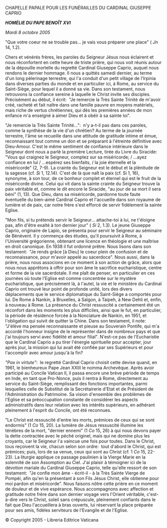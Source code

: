 CHAPELLE PAPALE POUR LES FUNÉRAILLES DU CARDINAL GIUSEPPE CAPRIO

***HOMÉLIE DU PAPE BENOÎT XVI***

*Mardi 8 octobre 2005*

"Que votre coeur ne se trouble pas... je vais vous préparer une place" ( *Jn* 14, 1.2).

Chers et vénérés frères, les paroles du Seigneur Jésus nous éclairent et nous réconfortent en cette heure de triste prière, qui nous voit réunis autour de la dépouille mortelle du regretté Cardinal Giuseppe Caprio, auquel nous rendons le dernier hommage. Il nous a quittés samedi dernier, au terme d'un long pèlerinage terrestre, qui l'a conduit d'un petit village de l'Irpinia dans diverses parties du monde et en particulier ici, à Rome, au service du Saint-Siège, pour lequel il a donné sa vie. Dans son testament, nous retrouvons la confiance sereine à laquelle le Christ invite ses disciples. Précisément au début, il écrit:  "Je remercie la Très Sainte Trinité de m'avoir créé, racheté et fait naître dans une famille pauvre en moyens matériels, mais riche de vertus chrétiennes, qui dès les premières années de mon enfance m'a enseigné à aimer Dieu et à obéir à sa sainte loi".

"Je remercie la Très Sainte Trinité...":  n'y a-t-il pas dans ces paroles, comme la synthèse de la vie d'un chrétien? Au terme de la journée terrestre, l'âme se recueille dans une attitude de gratitude intime et émue, reconnaissant tout comme un don et se préparant à l'étreinte définitive avec Dieu-Amour. C'est le même sentiment de confiance intérieure dans le Seigneur dont nous a parlé la première Lecture, tirée du Livre du Siracide:  "Vous qui craignez le Seigneur, comptez sur sa miséricorde; / ...ayez confiance en lui / ...espérez ses bienfaits, / la joie éternelle et la miséricorde" (2, 7-9). La crainte du Seigneur est le début et la plénitude de la sagesse (cf. *Si* 1, 12.14). C'est de là que naît la paix (cf. Si 1, 16), synonyme, à son tour, de ce bonheur complet et éternel qui est le fruit de la miséricorde divine. Celui qui vit dans la sainte crainte du Seigneur trouve la paix véritable et, comme le dit encore le Siracide, "au jour de sa mort il sera béni" (1, 13). Que Dieu, dans sa miséricorde, pardonne toute faute éventuelle du bien-aimé Cardinal Caprio et l'accueille dans son royaume de lumière et de paix, car notre frère s'est efforcé de servir fidèlement la sainte Eglise.

"Mon fils, si tu prétends servir le Seigneur... attache-toi à lui, ne t'éloigne pas, afin d'être exalté à ton dernier jour" ( *Si* 2, 1.3). Le jeune Giuseppe Caprio, originaire de Lapìo, se présenta pour servir le Seigneur au séminaire de Bénévent. Il y commença des études, qu'il poursuivit à Rome, à l'Université grégorienne, obtenant une licence en théologie et une maîtrise en droit canonique. En 1938 il fut ordonné prêtre. Nous lisons dans son testament:  "Je rends grâce \[à Dieu\] le coeur plein de confusion et de reconnaissance, pour m'avoir appelé au sacerdoce". Nous aussi, dans la prière, nous nous associons en ce moment à son action de grâce, alors que nous nous apprêtons à offrir pour son âme le sacrifice eucharistique, centre et forme de la vie sacerdotale. Il me plaît de penser, en particulier en ces journées où toute l'Eglise est comme concentrée sur le mystère eucharistique, que précisément là, à l'autel, la vie et le ministère du Cardinal Caprio ont trouvé leur point de profonde unité, lors des divers déplacements que le service diplomatique du Saint-Siège a comportés pour lui. De Rome à Nankin, à Bruxelles, à Saïgon, à Taipeh, à New Dehli et, enfin, à nouveau à Rome. La présence du Christ ressuscité a certainement été un réconfort dans les moments les plus difficiles, ainsi que le fut, en particulier, la période de résidence forcée à la Nonciature de Nankin, en 1951, et l'obligation qui suivit de quitter la Chine. Dans son testament, il note:  "J'élève ma pensée reconnaissante et pieuse au Souverain Pontife, qui m'a accordé l'honneur insigne de le représenter dans de nombreux pays et que j'ai toujours servi avec fidélité et amour filial". N'est-ce pas de l'Eucharistie que le Cardinal Caprio a pu tirer l'énergie spirituelle pour accepter, jour après jour, la mission qui lui avait été confiée par ses Supérieurs et pour l'accomplir avec amour jusqu'à la fin?

*"Pax in virtute"*:  le regretté Cardinal Caprio choisit cette devise quand, en 1961, le bienheureux Pape Jean XXIII le nomma Archevêque. Après avoir participé au Concile Vatican II, il passa encore une brève période de temps en Inde, en tant que Pro-Nonce, puis il rentra à Rome, directement au service du Saint-Siège, remplissant des fonctions importantes, parmi lesquelles celle de Substitut de la Secrétairerie d'Etat et de Président de l'Administration du Patrimoine. Sa vision d'ensemble des problèmes de l'Eglise et sa préoccupation constante de considérer les aspects administratifs dans leur relation avec les intérêts supérieurs, en adhérant pleinement à l'esprit du Concile, ont été reconnues.

"Le Christ est ressuscité d'entre les morts, prémices de ceux qui se sont endormis" (1 *Co* 15, 20). La lumière de Jésus ressuscité illumine les ténèbres de la mort, "dernier ennemi" (1 *Co* 15, 26) à qui nous devons payer la dette contractée avec le péché originel, mais qui ne domine plus les croyants, car le Seigneur l'a vaincue une fois pour toutes. Dans le Christ, tous reçoivent la vie, chacun selon son ordre:  tout d'abord le Christ, qui est prémices; puis, lors de sa venue, ceux qui sont au Christ (cf. 1 *Co* 15, 22-23). La liturgie applique ce passage paulinien à la Vierge Marie en la solennité de son Assomption au Ciel. J'ai plaisir à témoigner ici de la dévotion mariale du Cardinal Giuseppe Caprio, telle qu'elle ressort de son testament:  "Je confie mon âme - écrit-il - à la Très Sainte Vierge de Pompéi, afin qu'en la présentant à son Fils Jésus Christ, elle obtienne pour moi pardon et miséricorde". Nous faisons nôtre cette prière en ce moment de douleur et de vive espérance. Nous accompagnons avec affection et gratitude notre frère dans son dernier voyage vers l'Orient véritable, c'est-à-dire vers le Christ, soleil sans crépuscule, pleinement confiants dans le fait que Dieu l'accueillera à bras ouverts, lui réservant la place préparée pour ses amis, fidèles serviteurs de l'Evangile et de l'Eglise.

© Copyright 2005 - Libreria Editrice Vaticana